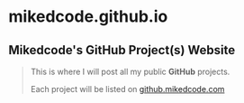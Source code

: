 # mikedcode.github.io
## Mikedcode's GitHub Project(s) Website

>This is where I will post all my public **GitHub** projects.
>
> Each project will be listed on [github.mikedcode.com](http://github.mikedcode.com)
